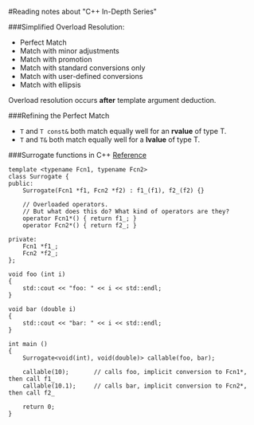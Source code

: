 #Reading notes about "C++ In-Depth Series"

###Simplified Overload Resolution:
* Perfect Match
* Match with minor adjustments
* Match with promotion
* Match with standard conversions only
* Match with user-defined conversions
* Match with ellipsis

Overload resolution occurs **after** template argument deduction.

###Refining the Perfect Match
* `T` and `T const&` both match equally well for an **rvalue** of type T.
* `T` and `T&` both match equally well for a **lvalue** of type T.

###Surrogate functions in C++
[Reference](http://stackoverflow.com/questions/11354737/how-does-surrogate-call-function-work)
```
template <typename Fcn1, typename Fcn2>
class Surrogate {
public:
    Surrogate(Fcn1 *f1, Fcn2 *f2) : f1_(f1), f2_(f2) {}

    // Overloaded operators.
    // But what does this do? What kind of operators are they?
    operator Fcn1*() { return f1_; }
    operator Fcn2*() { return f2_; }

private:
    Fcn1 *f1_;
    Fcn2 *f2_;
};

void foo (int i)
{
    std::cout << "foo: " << i << std::endl;
}

void bar (double i)
{
    std::cout << "bar: " << i << std::endl;
}

int main ()
{
    Surrogate<void(int), void(double)> callable(foo, bar);

    callable(10);       // calls foo, implicit conversion to Fcn1*, then call f1_
    callable(10.1);     // calls bar, implicit conversion to Fcn2*, then call f2_

    return 0;
}
```

